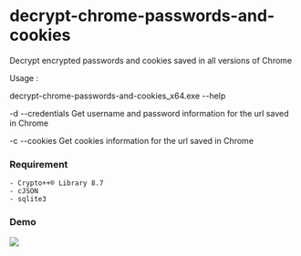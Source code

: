 # decrypt-chrome-passwords-and-cookies

Decrypt encrypted passwords and cookies saved in all versions of Chrome

Usage : 

decrypt-chrome-passwords-and-cookies_x64.exe --help

-d    --credentials    Get username and password information for the url saved in Chrome

-c    --cookies        Get cookies information for the url saved in Chrome


### Requirement

    - Crypto++® Library 8.7
    - cJSON
    - sqlite3



### Demo

![](2023-09-22-15-33-25.gif)


 



